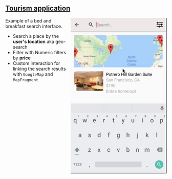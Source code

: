 ## [Tourism application](https://github.com/algolia/instantsearch-ios-examples/tree/master/Icebnb)
<img src="../docs/icebnb.gif" align="right" width="300"/>

Example of a bed and breakfast search interface.

- Search a place by the **user's location** aka geo-search
- Filter with Numeric filters by **price**
- Custom interaction for linking the search results with `GoogleMap` and `MapFragment`


